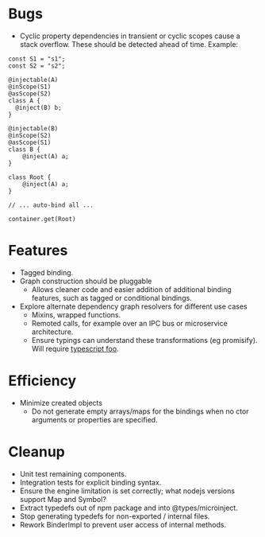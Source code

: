 
# Bugs
- Cyclic property dependencies in transient or cyclic scopes cause a stack overflow.  These should be detected ahead of time.
Example:
```
const S1 = "s1";
const S2 = "s2";

@injectable(A)
@inScope(S1)
@asScope(S2)
class A {
  @inject(B) b;
}

@injectable(B)
@inScope(S2)
@asScope(S1)
class B {
    @inject(A) a;
}

class Root {
    @inject(A) a;
}

// ... auto-bind all ...

container.get(Root)
```

# Features
- Tagged binding.
- Graph construction should be pluggable
    - Allows cleaner code and easier addition of additional binding features, such as tagged or conditional bindings.
- Explore alternate dependency graph resolvers for different use cases
    - Mixins, wrapped functions.
    - Remoted calls, for example over an IPC bus or microservice architecture.
    - Ensure typings can understand these transformations (eg promisify).  Will require [typescript foo](https://github.com/Microsoft/TypeScript/pull/21496).

# Efficiency
- Minimize created objects
    - Do not generate empty arrays/maps for the bindings when no ctor arguments or properties are specified.

# Cleanup
- Unit test remaining components.
- Integration tests for explicit binding syntax.
- Ensure the engine limitation is set correctly; what nodejs versions support Map and Symbol?
- Extract typedefs out of npm package and into @types/microinject.
- Stop generating typedefs for non-exported / internal files.
- Rework BinderImpl to prevent user access of internal methods.
